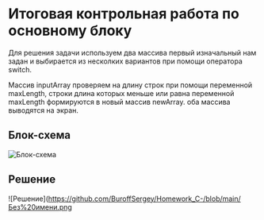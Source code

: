 ﻿# Итоговая контрольная работа по основному блоку

Для решения задачи используем два массива
первый изначальный нам задан и выбирается из несколких вариантов при помощи оператора switch.

Массив inputArray проверяем на длину строк при помощи переменной maxLength, строки длина которых меньше или равна переменной maxLength формируются в новый массив newArray. оба массива выводятся на экран. 


## Блок-схема
![Блок-схема](https://github.com/BuroffSergey/Homework_C-/blob/main/Program.cs)


## Решение


![Решение](https://github.com/BuroffSergey/Homework_C-/blob/main/Без%20имени.png


